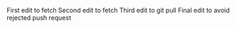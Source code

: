 First edit to fetch
Second edit to fetch
Third edit to git pull
Final edit to avoid rejected push request
